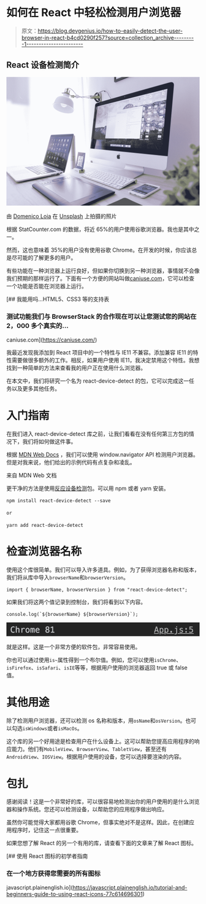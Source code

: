 # 如何在 React 中轻松检测用户浏览器

> 原文：<https://blog.devgenius.io/how-to-easily-detect-the-user-browser-in-react-b4cd0290f257?source=collection_archive---------1----------------------->

## React 设备检测简介

![](img/76bd03ddd589109901d52bc7e160b092.png)

由 [Domenico Loia](https://unsplash.com/@domenicoloia?utm_source=medium&utm_medium=referral) 在 [Unsplash](https://unsplash.com?utm_source=medium&utm_medium=referral) 上拍摄的照片

根据 StatCounter.com 的数据，将近 65%的用户使用谷歌浏览器。我也是其中之一。

然而，这也意味着 35%的用户没有使用谷歌 Chrome。在开发的时候，你应该总是尽可能的了解更多的用户。

有些功能在一种浏览器上运行良好，但如果你切换到另一种浏览器，事情就不会像我们预期的那样运行了。下面有一个方便的网站叫做[caniuse.com](https://caniuse.com/)，它可以检查一个功能是否能在浏览器上运行。

 [## 我能用吗...HTML5、CSS3 等的支持表

### 测试功能我们与 BrowserStack 的合作现在可以让您测试您的网站在 2，000 多个真实的…

caniuse.com](https://caniuse.com/) 

我最近发现我添加到 React 项目中的一个特性与 IE11 不兼容。添加兼容 IE11 的特性需要做很多额外的工作。相反，如果用户使用 IE11，我决定禁用这个特性。我想找到一种简单的方法来查看我的用户正在使用什么浏览器。

在本文中，我们将研究一个名为 react-device-detect 的包，它可以完成这一任务以及更多其他任务。

# 入门指南

在我们进入 react-device-detect 库之前，让我们看看在没有任何第三方包的情况下，我们将如何做这件事。

根据 [MDN Web Docs](https://developer.mozilla.org/en-US/docs/Web/API/Window/navigator) ，我们可以使用 window.navigator API 检测用户浏览器。但是对我来说，他们给出的示例代码有点复杂和凌乱。

来自 MDN Web 文档

更干净的方法是使用[反应设备检测](https://www.npmjs.com/package/react-device-detect)包。可以用 npm 或者 yarn 安装。

```
npm install react-device-detect --save

or

yarn add react-device-detect
```

# 检查浏览器名称

使用这个库很简单。我们可以导入许多道具。例如，为了获得浏览器名称和版本，我们将从库中导入`browserName`和`browserVersion`。

```
import { browserName, browserVersion } from "react-device-detect";
```

如果我们将这两个值记录到控制台，我们将看到以下内容。

```
console.log(`${browserName} ${browserVersion}`);
```

![](img/2a692869ad6a93ed92f72a56639cc9bc.png)

就是这样。这是一个非常方便的软件包，非常容易使用。

你也可以通过使用`is~`属性得到一个布尔值。例如，您可以使用`isChrome`、`isFirefox`、`isSafari`、`isIE`等等，根据用户使用的浏览器返回 true 或 false 值。

# 其他用途

除了检测用户浏览器，还可以检测 os 名称和版本，用`osName`和`osVersion`。也可以勾选`isWindows`或者`isMacOs`。

这个库的另一个好用途是检查用户在什么设备上。这可以帮助您提高应用程序的响应能力。他们有`MobileView`、`BrowserView`、`TabletView`，甚至还有`AndroidView`、`IOSView`。根据用户使用的设备，您可以选择要渲染的内容。

# 包扎

感谢阅读！这是一个非常好的库，可以很容易地检测出你的用户使用的是什么浏览器和操作系统。您还可以检测设备，以帮助您的应用程序做出响应。

虽然你可能觉得大家都用谷歌 Chrome，但事实绝对不是这样。因此，在创建应用程序时，记住这一点很重要。

如果您想了解 React 的另一个有用的库，请查看下面的文章来了解 React 图标。

[](https://javascript.plainenglish.io/tutorial-and-beginners-guide-to-using-react-icons-77c614696301) [## 使用 React 图标的初学者指南

### 在一个地方获得您需要的所有图标

javascript.plainenglish.io](https://javascript.plainenglish.io/tutorial-and-beginners-guide-to-using-react-icons-77c614696301)